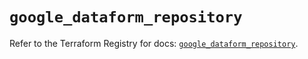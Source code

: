 # `google_dataform_repository`

Refer to the Terraform Registry for docs: [`google_dataform_repository`](https://registry.terraform.io/providers/hashicorp/google-beta/6.24.0/docs/resources/google_dataform_repository).
